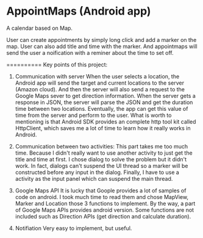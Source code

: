 AppointMaps (Android app)
===========

A calendar based on Map.

User can create appointments by simply long click and add a marker on the map. User can also add title and time with the marker. And appointmaps will send the user a noification with a reminer about the time to set off.

==========
Key points of this project:
1. Communication with server
When the user selects a location, the Android app will send the target and current locations to the server (Amazon cloud). And then the server will also send a request to the Google Maps sever to get direction information. When the server gets a response in JSON, the server will parse the JSON and get the duration time between two locations. Eventually, the app can get this value of time from the server and perform to the user. What is worth to mentioning is that Android SDK provides an complete http tool kit called HttpClient, which saves me a lot of time to learn how it really works in Android.

2. Communication between two activities:
This part takes me too much time. Because I didn't really want to use another activity to just get the title and time at first. I chose dialog to solve the problem but it didn't work. In fact, dialogs can't suspend the UI thread so a marker will be constructed before any input in the dialog. Finally, I have to use a activity as the input panel which can suspend the main thread.

3. Google Maps API
It is lucky that Goople provides a lot of samples of code on android. I took much time to read them and chose MapView, Marker and Location those 3 functions to implement. By the way, a part of Google Maps APIs provides android version. Some functions are not included such as Direction APIs (get direction and calculate duration).

4. Notifiation
Very easy to implement, but useful. 
